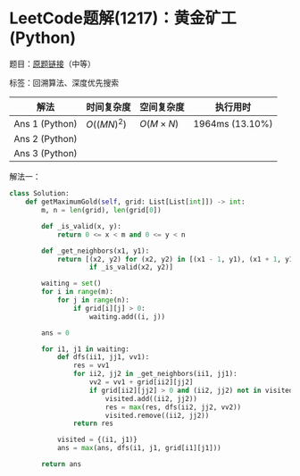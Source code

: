 # LeetCode题解(1217)：黄金矿工(Python)

题目：[原题链接](https://leetcode-cn.com/problems/path-with-maximum-gold/)（中等）

标签：回溯算法、深度优先搜索

| 解法           | 时间复杂度  | 空间复杂度 | 执行用时        |
| -------------- | ----------- | ---------- | --------------- |
| Ans 1 (Python) | $O((MN)^2)$ | $O(M×N)$   | 1964ms (13.10%) |
| Ans 2 (Python) |             |            |                 |
| Ans 3 (Python) |             |            |                 |

解法一：

```python
class Solution:
    def getMaximumGold(self, grid: List[List[int]]) -> int:
        m, n = len(grid), len(grid[0])

        def _is_valid(x, y):
            return 0 <= x < m and 0 <= y < n

        def _get_neighbors(x1, y1):
            return [(x2, y2) for (x2, y2) in [(x1 - 1, y1), (x1 + 1, y1), (x1, y1 - 1), (x1, y1 + 1)]
                    if _is_valid(x2, y2)]

        waiting = set()
        for i in range(m):
            for j in range(n):
                if grid[i][j] > 0:
                    waiting.add((i, j))

        ans = 0

        for i1, j1 in waiting:
            def dfs(ii1, jj1, vv1):
                res = vv1
                for ii2, jj2 in _get_neighbors(ii1, jj1):
                    vv2 = vv1 + grid[ii2][jj2]
                    if grid[ii2][jj2] > 0 and (ii2, jj2) not in visited:
                        visited.add((ii2, jj2))
                        res = max(res, dfs(ii2, jj2, vv2))
                        visited.remove((ii2, jj2))
                return res

            visited = {(i1, j1)}
            ans = max(ans, dfs(i1, j1, grid[i1][j1]))

        return ans
```

